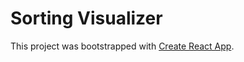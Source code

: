 # Sorting Visualizer


This project was bootstrapped with [Create React App](https://github.com/facebook/create-react-app).